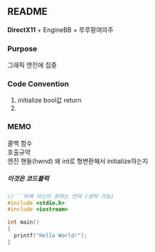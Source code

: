 ## README

**DirectX11** + EngineBB + 루루팡여의주


### Purpose

그래픽 엔진에 집중


### Code Convention

1. initialize bool값 return
2. 


### MEMO

콜백 함수  
호출규약  
엔진 핸들(hwnd) 왜 int로 형변환해서 initialize하는지


##### 이것은 코드블럭
```c++
//```뒤에 자신이 원하는 언어 (생략 가능)
#include <stdio.h>
#include <iostream>

int main() 
{
  printf("Hello World!");
}
```
